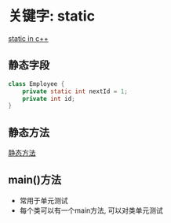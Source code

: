 # 关键字: static

[static in c++](c++_Keyword_Static.md)
##  静态字段

```java
class Employee {
    private static int nextId = 1;
    private int id;
}
```

## 静态方法

[静态方法](Java_Method.md#静态方法)

## main()方法

- 常用于单元测试
- 每个类可以有一个main方法, 可以对类单元测试
